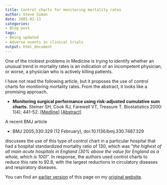 ```yaml
---
title: Control charts for monitoring mortality rates
author: Steve Simon
date: 2005-02-11
categories:
- Blog post
tags:
- Being updated
- Adverse events in clinical trials
output: html_document
---
```

One of the trickiest problems in Medicine is trying to identify whether
an unusual trend in mortality rates is an indication of an incompetent
physician, or worse, a physician who is actively killing patients.

I have not read the following article, but it proposes the use of
control charts for monitoring mortality rates. From the abstract, it
looks like a promising approach.

-   **Monitoring surgical performance using risk-adjusted cumulative sum
    charts.** Steiner SH, Cook RJ, Farewell VT, Treasure T.
    Biostatistics 2000: 1(4); 441-52.
    [\[Medline\]](http://www.ncbi.nlm.nih.gov/entrez/query.fcgi?cmd=Retrieve&db=PubMed&list_uids=12933566&dopt=Abstract)
    [\[Abstract\]](http://biostatistics.oupjournals.org/cgi/content/abstract/1/4/441)

A recent BMJ article

-   BMJ 2005;330:329 (12 February), doi:10.1136/bmj.330.7487.329

discusses the use of this type of control chart in a particular hospital
that had a hospital standardized mortality ratio of 130, which was
"*the highest of all main acute hospitals in England (30% above the
value for England as a whole, which is 100)*". In response, the authors
used control charts to reduce this rate to 92.8, with the largest
reductions in circulatory diseases and respiratory diseases.

You can find an [earlier version][sim1] of this page on my [original website][sim2].


[sim1]: http://www.pmean.com/05/ControlCharts.html
[sim2]: http://www.pmean.com/original_site.html
